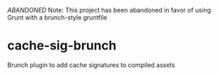 _ABANDONED_ Note: This project has been abandoned in favor of using Grunt with a brunch-style gruntfile

cache-sig-brunch
================

Brunch plugin to add cache signatures to compiled assets
